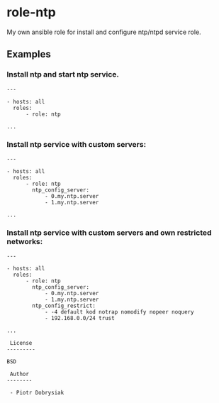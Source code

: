 role-ntp
=========

My own ansible role for install and configure ntp/ntpd service role.

 Examples
----------

### Install ntp and start ntp service.

```
---

- hosts: all
  roles:
      - role: ntp

...
```

### Install ntp service with custom servers:

```
---

- hosts: all
  roles:
      - role: ntp
        ntp_config_server:
            - 0.my.ntp.server
            - 1.my.ntp.server

...
```

### Install ntp service with custom servers and own restricted networks:

```
---

- hosts: all
  roles:
      - role: ntp
        ntp_config_server:
            - 0.my.ntp.server
            - 1.my.ntp.server
        ntp_config_restrict:
            - -4 default kod notrap nomodify nopeer noquery
            - 192.168.0.0/24 trust

...

 License
---------

BSD

 Author
--------

 - Piotr Dobrysiak

